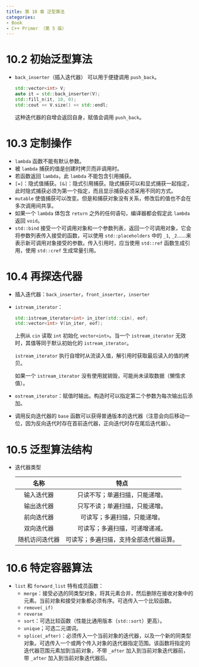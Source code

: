 ```yaml
---
title: 第 10 章 泛型算法
categories:
- Book
- C++ Primer （第 5 版）
---
```

# 10.2 初始泛型算法

- `back_inserter`（插入迭代器） 可以用于便捷调用 `push_back`。
  
  ```cpp
  std::vector<int> V;
  auto it = std::back_inserter(V);
  std::fill_n(it, 10, 0);
  std::cout << V.size() << std::endl;
  ```

  这种迭代器的自增会返回自身，赋值会调用 `push_back`。

# 10.3 定制操作

- `lambda` 函数不能有默认参数。
- 被 `lambda` 捕获的值是创建时拷贝而非调用时。
- 若函数返回 `lambda`，此 `lambda` 不能包含引用捕获。
- `[=]`：隐式值捕获。`[&]`：隐式引用捕获。隐式捕获可以和显式捕获一起指定，此时隐式捕获必须为第一个指定，而且显示捕获必须采用不同的方式。
- `mutable` 使值捕获可以改变。但是和捕获对象没有关系，修改后的值也不会在多次调用间共享。
- 如果一个 `lambda` 体包含 `return` 之外的任何语句，编译器都会假定此 `lambda` 返回 `void`。
- `std::bind` 接受一个可调用对象和一个参数列表，返回一个可调用对象，它会将参数列表传入接受的函数，可以使用 `std::placeholders` 中的 `_1`, `_2`......来表示新可调用对象接受的参数。传入引用时，应当使用 `std::ref` 函数生成引用，使用 `std::cref` 生成常量引用。

# 10.4 再探迭代器

- 插入迭代器：`back_inserter`，`front_inserter`，`inserter`
- `istream_iterator`：
  
  ```cpp
  std::istream_iterator<int> in_iter(std::cin), eof;
  std::vector<int> V(in_iter, eof);
  ```

  上例从 `cin` 读取 `int` 初始化 `vector<int>`。当一个 `istream_iterator` 无效时，其值等同于默认初始化的 `istream_iterator`。

  `istream_iterator` 执行自增时从流读入值，解引用时获取最后读入的值的拷贝。

  如果一个 `istream_iterator` 没有使用就销毁，可能尚未读取数据（懒惰求值）。

- `ostream_iterator`：赋值时输出。构造时可以指定第二个参数为每次输出后添加。
- 调用反向迭代器的 `base` 函数可以获得普通版本的迭代器（注意会向后移动一位，因为反向迭代时存在首前迭代器，正向迭代时存在尾后迭代器）。

# 10.5 泛型算法结构

- 迭代器类型
  
  |      名称      |                  特点                  |
  | :------------: | :------------------------------------: |
  |   输入迭代器   |     只读不写；单遍扫描，只能递增。     |
  |   输出迭代器   |     只写不读；单遍扫描，只能递增。     |
  |   前向迭代器   |      可读写；多遍扫描，只能递增。      |
  |   双向迭代器   |     可读写；多遍扫描，可递增递减。     |
  | 随机访问迭代器 | 可读写；多遍扫描，支持全部迭代器运算。 |

# 10.6 特定容器算法

- `list` 和 `forward_list` 特有成员函数：
  - `merge`：接受必选的同类型对象，将其元素合并，然后删除在接收对象中的元素。当前对象和接受对象都必须有序。可选传入一个比较函数。
  - `remove(_if)`
  - `reverse`
  - `sort`：可选比较函数（性能比通用版本（`std::sort`）更高）。
  - `unique`；可选二元谓词。
  - `splice(_after)`：必须传入一个当前对象的迭代器，以及一个新的同类型对象。可选传入一个或两个传入对象的迭代器指定范围。该函数将指定的迭代器范围元素加到当前对象，不带 `_after` 加入到当前对象迭代器前，带 `_after` 加入到当前对象迭代器后。